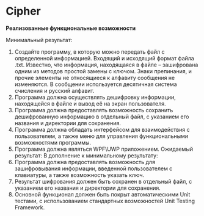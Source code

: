 # Cipher
**Реализованные функциональные возможности**

Минимальный результат: 
1) Создайте программу, в которую можно передать файл с определенной 
информацией. Входящий и исходящий формат файла .txt. Известно, что 
информация, находящаяся в файле – зашифрована одним из методов простой 
замены с ключом. Знаки препинания, и прочие элементы не относящиеся к 
алфавиту сообщения не изменяются. В сообщении используется десятичная 
система счисления и русский алфавит. 
2) Программа должна осуществлять дешифровку информации, 
находящейся в файле и вывод её на экран пользователя. 
3) Программа должна предоставлять возможность сохранить 
дешифрованную информацию в отдельный файл, с указанием его названия и 
директории для сохранения. 
4) Программа должна обладать интерфейсом для взаимодействия с 
пользователем, а также меню для управления функциональными 
возможностями программы. 
5) Программа должна являться WPF\UWP приложением. 
Ожидаемый результат: 
В дополнение к минимальному результату: 
1) Программа должна предоставлять возможность для зашифровывания 
информации, введенной пользователем с клавиатуры, а также возможность 
указать ключ. 
2) Результат шифрования должен быть сохранен в отдельный файл, с 
указанием его названия и директории для сохранения. 
3) Основной функционал должен быть покрыт автоматическими Unit 
тестами, с использованием стандартных возможностей Unit Testing 
Framework.

